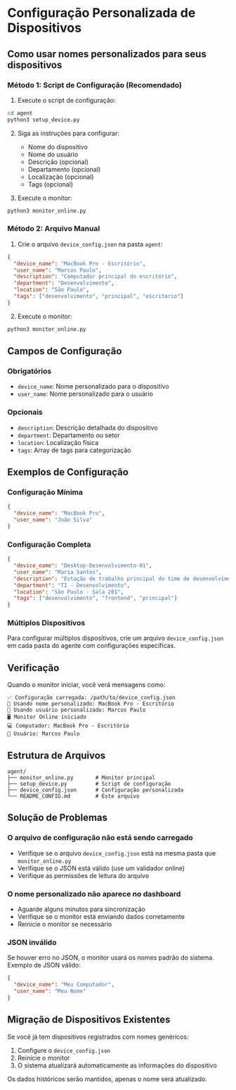 # Configuração Personalizada de Dispositivos

## Como usar nomes personalizados para seus dispositivos

### Método 1: Script de Configuração (Recomendado)

1. Execute o script de configuração:
```bash
cd agent
python3 setup_device.py
```

2. Siga as instruções para configurar:
   - Nome do dispositivo
   - Nome do usuário
   - Descrição (opcional)
   - Departamento (opcional)
   - Localização (opcional)
   - Tags (opcional)

3. Execute o monitor:
```bash
python3 monitor_online.py
```

### Método 2: Arquivo Manual

1. Crie o arquivo `device_config.json` na pasta `agent`:

```json
{
  "device_name": "MacBook Pro - Escritório",
  "user_name": "Marcos Paulo",
  "description": "Computador principal do escritório",
  "department": "Desenvolvimento",
  "location": "São Paulo",
  "tags": ["desenvolvimento", "principal", "escritorio"]
}
```

2. Execute o monitor:
```bash
python3 monitor_online.py
```

## Campos de Configuração

### Obrigatórios
- `device_name`: Nome personalizado para o dispositivo
- `user_name`: Nome personalizado para o usuário

### Opcionais
- `description`: Descrição detalhada do dispositivo
- `department`: Departamento ou setor
- `location`: Localização física
- `tags`: Array de tags para categorização

## Exemplos de Configuração

### Configuração Mínima
```json
{
  "device_name": "MacBook Pro",
  "user_name": "João Silva"
}
```

### Configuração Completa
```json
{
  "device_name": "Desktop-Desenvolvimento-01",
  "user_name": "Maria Santos",
  "description": "Estação de trabalho principal do time de desenvolvimento",
  "department": "TI - Desenvolvimento",
  "location": "São Paulo - Sala 201",
  "tags": ["desenvolvimento", "frontend", "principal"]
}
```

### Múltiplos Dispositivos

Para configurar múltiplos dispositivos, crie um arquivo `device_config.json` em cada pasta do agente com configurações específicas.

## Verificação

Quando o monitor iniciar, você verá mensagens como:
```
✅ Configuração carregada: /path/to/device_config.json
📝 Usando nome personalizado: MacBook Pro - Escritório
👤 Usando usuário personalizado: Marcos Paulo
🖥️ Monitor Online iniciado
💻 Computador: MacBook Pro - Escritório
👤 Usuário: Marcos Paulo
```

## Estrutura de Arquivos

```
agent/
├── monitor_online.py       # Monitor principal
├── setup_device.py         # Script de configuração
├── device_config.json      # Configuração personalizada
└── README_CONFIG.md        # Este arquivo
```

## Solução de Problemas

### O arquivo de configuração não está sendo carregado
- Verifique se o arquivo `device_config.json` está na mesma pasta que `monitor_online.py`
- Verifique se o JSON está válido (use um validador online)
- Verifique as permissões de leitura do arquivo

### O nome personalizado não aparece no dashboard
- Aguarde alguns minutos para sincronização
- Verifique se o monitor está enviando dados corretamente
- Reinicie o monitor se necessário

### JSON inválido
Se houver erro no JSON, o monitor usará os nomes padrão do sistema. Exemplo de JSON válido:
```json
{
  "device_name": "Meu Computador",
  "user_name": "Meu Nome"
}
```

## Migração de Dispositivos Existentes

Se você já tem dispositivos registrados com nomes genéricos:

1. Configure o `device_config.json` 
2. Reinicie o monitor
3. O sistema atualizará automaticamente as informações do dispositivo

Os dados históricos serão mantidos, apenas o nome será atualizado.
